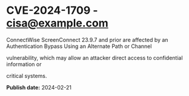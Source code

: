 # CVE-2024-1709 - cisa@example.com

ConnectWise ScreenConnect 23.9.7 and prior are affected by an Authentication Bypass Using an Alternate Path or Channel

 vulnerability, which may allow an attacker direct access to confidential information or 

critical systems.



**Publish date:** 2024-02-21
